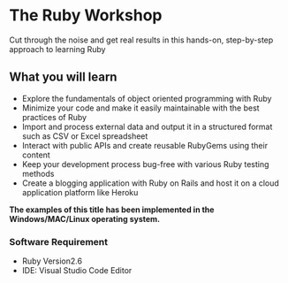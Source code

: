 # The Ruby Workshop
Cut through the noise and get real results in this hands-on, step-by-step approach to learning Ruby

## What you will learn
* Explore the fundamentals of object oriented programming with Ruby 
* Minimize your code and make it easily maintainable with the best practices of Ruby 
* Import and process external data and output it in a structured format such as CSV or Excel spreadsheet 
* Interact with public APIs and create reusable RubyGems using their content  
* Keep your development process bug-free with various Ruby testing methods 
* Create a blogging application with Ruby on Rails and host it on a cloud application platform like Heroku 

**The examples of this title has been implemented in the Windows/MAC/Linux operating system.**

### Software Requirement
* Ruby Version2.6
* IDE: Visual Studio Code Editor
